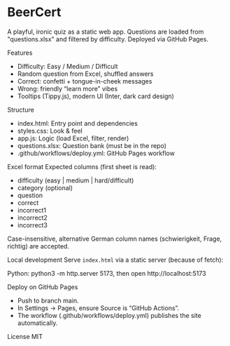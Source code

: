 BeerCert
========

A playful, ironic quiz as a static web app. Questions are loaded from "questions.xlsx" and filtered by difficulty. Deployed via GitHub Pages.

Features
- Difficulty: Easy / Medium / Difficult
- Random question from Excel, shuffled answers
- Correct: confetti + tongue-in-cheek messages
- Wrong: friendly “learn more” vibes
- Tooltips (Tippy.js), modern UI (Inter, dark card design)

Structure
- index.html: Entry point and dependencies
- styles.css: Look & feel
- app.js: Logic (load Excel, filter, render)
- questions.xlsx: Question bank (must be in the repo)
- .github/workflows/deploy.yml: GitHub Pages workflow

Excel format
Expected columns (first sheet is read):
- difficulty (easy | medium | hard/difficult)
- category (optional)
- question
- correct
- incorrect1
- incorrect2
- incorrect3

Case-insensitive, alternative German column names (schwierigkeit, Frage, richtig) are accepted.

Local development
Serve `index.html` via a static server (because of fetch):

Python: python3 -m http.server 5173, then open http://localhost:5173

Deploy on GitHub Pages
- Push to branch main.
- In Settings → Pages, ensure Source is “GitHub Actions”.
- The workflow (.github/workflows/deploy.yml) publishes the site automatically.

License
MIT


